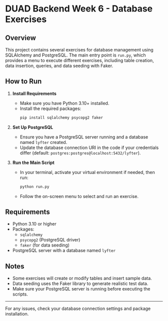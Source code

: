 # DUAD Backend Week 6 - Database Exercises

## Overview
This project contains several exercises for database management using SQLAlchemy and PostgreSQL. The main entry point is `run.py`, which provides a menu to execute different exercises, including table creation, data insertion, queries, and data seeding with Faker.

## How to Run
1. **Install Requirements**
   - Make sure you have Python 3.10+ installed.
   - Install the required packages:
     ```sh
     pip install sqlalchemy psycopg2 faker
     ```
2. **Set Up PostgreSQL**
   - Ensure you have a PostgreSQL server running and a database named `lyfter` created.
   - Update the database connection URI in the code if your credentials differ (default: `postgres:postgres@localhost:5432/lyfter`).

3. **Run the Main Script**
   - In your terminal, activate your virtual environment if needed, then run:
     ```sh
     python run.py
     ```
   - Follow the on-screen menu to select and run an exercise.

## Requirements
- Python 3.10 or higher
- Packages:
  - `sqlalchemy`
  - `psycopg2` (PostgreSQL driver)
  - `faker` (for data seeding)
- PostgreSQL server with a database named `lyfter`

## Notes
- Some exercises will create or modify tables and insert sample data.
- Data seeding uses the Faker library to generate realistic test data.
- Make sure your PostgreSQL server is running before executing the scripts.

---
For any issues, check your database connection settings and package installation.
